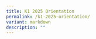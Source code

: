 ```yaml
---
title: K1 2025 Orientation
permalink: /k1-2025-orientation/
variant: markdown
description: ""
---
```

